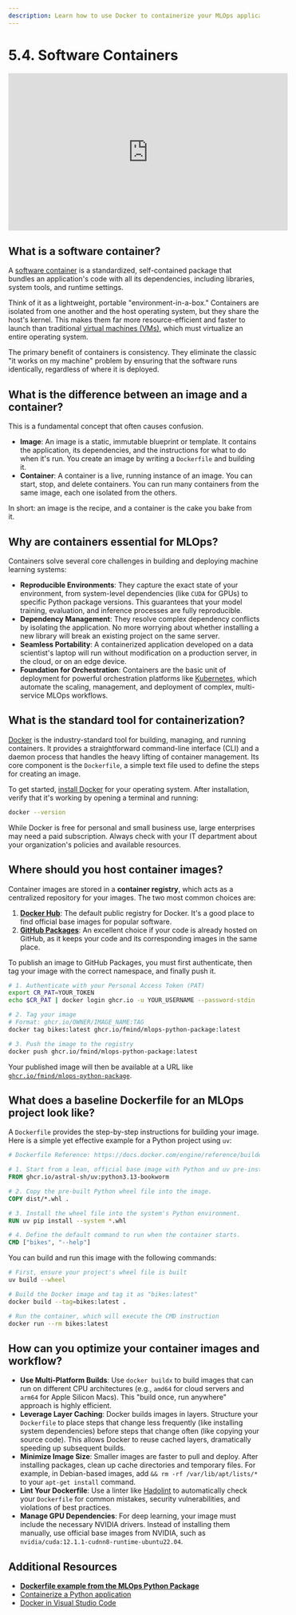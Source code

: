 ```yaml
---
description: Learn how to use Docker to containerize your MLOps applications. Discover the benefits of containers for creating consistent environments, managing dependencies, and simplifying deployment across different platforms.
---
```


# 5.4. Software Containers

<iframe class="youtube" width="560" height="315" src="https://www.youtube.com/embed/TvE1L6cpP50?si=0quW2_s4aUWmykit" title="YouTube video player" frameborder="0" allow="accelerometer; autoplay; clipboard-write; encrypted-media; gyroscope; picture-in-picture; web-share" referrerpolicy="strict-origin-when-cross-origin" allowfullscreen></iframe>

## What is a software container?

A [software container](https://en.wikipedia.org/wiki/Containerization_(computing)) is a standardized, self-contained package that bundles an application's code with all its dependencies, including libraries, system tools, and runtime settings.

Think of it as a lightweight, portable "environment-in-a-box." Containers are isolated from one another and the host operating system, but they share the host's kernel. This makes them far more resource-efficient and faster to launch than traditional [virtual machines (VMs)](https://en.wikipedia.org/wiki/Virtual_machine), which must virtualize an entire operating system.

The primary benefit of containers is consistency. They eliminate the classic "it works on my machine" problem by ensuring that the software runs identically, regardless of where it is deployed.

## What is the difference between an image and a container?

This is a fundamental concept that often causes confusion.

-   **Image**: An image is a static, immutable blueprint or template. It contains the application, its dependencies, and the instructions for what to do when it's run. You create an image by writing a `Dockerfile` and building it.
-   **Container**: A container is a live, running instance of an image. You can start, stop, and delete containers. You can run many containers from the same image, each one isolated from the others.

In short: an image is the recipe, and a container is the cake you bake from it.

## Why are containers essential for MLOps?

Containers solve several core challenges in building and deploying machine learning systems:

-   **Reproducible Environments**: They capture the exact state of your environment, from system-level dependencies (like `CUDA` for GPUs) to specific Python package versions. This guarantees that your model training, evaluation, and inference processes are fully reproducible.
-   **Dependency Management**: They resolve complex dependency conflicts by isolating the application. No more worrying about whether installing a new library will break an existing project on the same server.
-   **Seamless Portability**: A containerized application developed on a data scientist's laptop will run without modification on a production server, in the cloud, or on an edge device.
-   **Foundation for Orchestration**: Containers are the basic unit of deployment for powerful orchestration platforms like [Kubernetes](https://kubernetes.io/), which automate the scaling, management, and deployment of complex, multi-service MLOps workflows.

## What is the standard tool for containerization?

[Docker](https://www.docker.com/) is the industry-standard tool for building, managing, and running containers. It provides a straightforward command-line interface (CLI) and a daemon process that handles the heavy lifting of container management. Its core component is the `Dockerfile`, a simple text file used to define the steps for creating an image.

To get started, [install Docker](https://docs.docker.com/engine/install/) for your operating system. After installation, verify that it's working by opening a terminal and running:

```bash
docker --version
```

While Docker is free for personal and small business use, large enterprises may need a paid subscription. Always check with your IT department about your organization's policies and available resources.

## Where should you host container images?

Container images are stored in a **container registry**, which acts as a centralized repository for your images. The two most common choices are:

1.  **[Docker Hub](https://hub.docker.com/)**: The default public registry for Docker. It's a good place to find official base images for popular software.
2.  **[GitHub Packages](https://github.com/features/packages)**: An excellent choice if your code is already hosted on GitHub, as it keeps your code and its corresponding images in the same place.

To publish an image to GitHub Packages, you must first authenticate, then tag your image with the correct namespace, and finally push it.

```bash
# 1. Authenticate with your Personal Access Token (PAT)
export CR_PAT=YOUR_TOKEN
echo $CR_PAT | docker login ghcr.io -u YOUR_USERNAME --password-stdin

# 2. Tag your image
# Format: ghcr.io/OWNER/IMAGE_NAME:TAG
docker tag bikes:latest ghcr.io/fmind/mlops-python-package:latest

# 3. Push the image to the registry
docker push ghcr.io/fmind/mlops-python-package:latest
```

Your published image will then be available at a URL like [`ghcr.io/fmind/mlops-python-package`](https://github.com/fmind/mlops-python-package/pkgs/container/mlops-python-package).

## What does a baseline Dockerfile for an MLOps project look like?

A `Dockerfile` provides the step-by-step instructions for building your image. Here is a simple yet effective example for a Python project using `uv`:

```dockerfile
# Dockerfile Reference: https://docs.docker.com/engine/reference/builder/

# 1. Start from a lean, official base image with Python and uv pre-installed.
FROM ghcr.io/astral-sh/uv:python3.13-bookworm

# 2. Copy the pre-built Python wheel file into the image.
COPY dist/*.whl .

# 3. Install the wheel file into the system's Python environment.
RUN uv pip install --system *.whl

# 4. Define the default command to run when the container starts.
CMD ["bikes", "--help"]
```

You can build and run this image with the following commands:

```bash
# First, ensure your project's wheel file is built
uv build --wheel

# Build the Docker image and tag it as "bikes:latest"
docker build --tag=bikes:latest .

# Run the container, which will execute the CMD instruction
docker run --rm bikes:latest
```

## How can you optimize your container images and workflow?

-   **Use Multi-Platform Builds**: Use `docker buildx` to build images that can run on different CPU architectures (e.g., `amd64` for cloud servers and `arm64` for Apple Silicon Macs). This "build once, run anywhere" approach is highly efficient.
-   **Leverage Layer Caching**: Docker builds images in layers. Structure your `Dockerfile` to place steps that change less frequently (like installing system dependencies) before steps that change often (like copying your source code). This allows Docker to reuse cached layers, dramatically speeding up subsequent builds.
-   **Minimize Image Size**: Smaller images are faster to pull and deploy. After installing packages, clean up cache directories and temporary files. For example, in Debian-based images, add `&& rm -rf /var/lib/apt/lists/*` to your `apt-get install` command.
-   **Lint Your Dockerfile**: Use a linter like [Hadolint](https://hadolint.github.io/hadolint/) to automatically check your `Dockerfile` for common mistakes, security vulnerabilities, and violations of best practices.
-   **Manage GPU Dependencies**: For deep learning, your image must include the necessary NVIDIA drivers. Instead of installing them manually, use official base images from NVIDIA, such as `nvidia/cuda:12.1.1-cudnn8-runtime-ubuntu22.04`.

## Additional Resources

-   **[Dockerfile example from the MLOps Python Package](https://github.com/fmind/mlops-python-package/blob/main/Dockerfile)**
-   [Containerize a Python application](https://docs.docker.com/language/python/containerize/)
-   [Docker in Visual Studio Code](https://code.visualstudio.com/docs/containers/overview)
